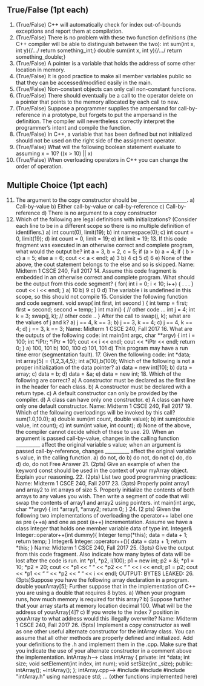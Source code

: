 ## True/False (1pt each)
1. (True/False) C++ will automatically check for index out-of-bounds exceptions and report
    them at compilation.
2. (True/False) There is no problem with these two function definitions (the C++ compiler
    will be able to distinguish between the two):
    int sum(int x, int y){/*…*/ return something_int;}
    double sum(int x, int y){/*…*/ return something_double;}
3. (True/False) A pointer is a variable that holds the address of some other location in
    memory.
4. (True/False) It is good practice to make all member variables public so that they can
    be accessed/modified easily in the main.
5. (True/False) Non-constant objects can only call non-constant functions.
6. (True/False) There should eventually be a call to the operator delete on a pointer that
    points to the memory allocated by each call to new.
7. (True/False) Suppose a programmer supplies the ampersand for call-by-reference in a
    prototype, but forgets to put the ampersand in the definition. The compiler will
    nevertheless correctly interpret the programmer’s intent and compile the function.
8. (True/False) In C++, a variable that has been defined but not initialized should not be
    used on the right side of the assignment operator.
9. (True/False) What will the following boolean statement evaluate to assuming x = 10?
    ((x > 10) || x)
10. (True/False) When overloading operators in C++ you can change the order of operation.
 
##  Multiple Choice (1pt each)
11. The argument to the copy constructor should be ____________________.
    a) Call-by-value
    b) Either call-by-value or call-by-reference
    c) Call-by-reference
    d) There is no argument to a copy constructor
12. Which of the following are legal definitions with initializations? (Consider each line to be
    in a different scope so there is no multiple definition of identifiers.)
    a) int count(0), limit(19);
    b) int namespace(0);
    c) int count = 0, limit(19);
    d) int count = 0, limit = 19;
    e) int limit = 19;
    13. If this code fragment was executed in an otherwise correct and complete program, what
    would the output be?
    int a = 3, b = 2, c = 5;
    if (a > b)
    a = 4;
    if ( b > c)
    a = 5;
    else
    a = 6;
    cout << a < endl;
    a) 3
    b) 4
    c) 5
    d) 6
    e) None of the above, the cout statement belongs to the else and so is skipped.
    Name: Midterm 1 CSCE 240, Fall 2017
    14. Assume this code fragment is embedded in an otherwise correct and complete program.
    What should be the output from this code segment?
    {
    for( int i = 0; i < 10; i++)
    {
    . . .
    }
    cout << i << endl;
    }
    a) 10
    b) 9
    c) 0
    d) The variable i is undefined in this scope, so this should not compile
    15. Consider the following function and code segment.
    void swap( int first, int second )
    {
    int temp = first;
    first = second;
    second = temp;
    }
    int main()
    {
    // other code ...
    int j = 4;
    int k = 3;
    swap(j, k);
    // other code ..
    }
    After the call to swap(j, k); what are the values of j and k?
    a) j == 4, k == 3;
    b) j == 3, k == 4;
    c) j == 4, k == 4;
    d) j == 3, k == 3;
    Name: Midterm 1 CSCE 240, Fall 2017
    16. What are the outputs of the following code:
    int main(int argc, char **argv) {
    int i = 100;
    int *iPtr;
    *iPtr = 101;
    cout << i << endl;
    cout << *iPtr << endl;
    return 0;
    }
    a) 100, 101
    b) 100, 100
    c) 101, 101
    d) This program may have a run time error (segmentation fault).
    17. Given the following code:
    int *data;
    int array[5] = {1,2,3,4,5};
    int a(10),b(100);
    Which of the following is not a proper initialization of the data pointer?
    a) data = new int[10];
    b) data = array;
    c) data = b;
    d) data = &a;
    e) data = new int;
    18. Which of the following are correct?
    a) A constructor must be declared as the first line in the header for each class.
    b) A constructor must be declared with a return type.
    c) A default constructor can only be provided by the compiler.
    d) A class can have only one constructor.
    e) A class can have only one default constructor.
    Name: Midterm 1 CSCE 240, Fall 2017
    19. Which of the following overloadings will be invoked by this call?
    sum(1.0,10.0);
    a) double sum(int count, double value);
    b) int sum(double value, int count);
    c) int sum(int value, int count);
    d) None of the above, the compiler cannot decide which of these to use.
    20. When an argument is passed call-by-value, changes in the calling function __________
    affect the original variable s value; when an argument is passed call-by-reference,
    changes __________ affect the original variable s value, in the calling function.
    a) do not, do
    b) do not, do not
    c) do, do
    d) do, do not
    Free Answer
    21. (2pts) Give an example of when the keyword const should be used in the context of
    your myArray object. Explain your reasoning.
    22. (2pts) List two good programming practices:
    Name: Midterm 1 CSCE 240, Fall 2017
    23. (3pts) Properly point array1 and array2 to int arrays of size 5. Properly initialize the
    contents of both arrays to any values you wish. Then write a segment of code that will
    swap the contents of array1 and array2 using pointers.
    int main(int argc, char **argv)
    {
    int *array1, *array2;
    return 0;
    }
    24. (2 pts) Given the following two implementations of overloading the operator++ label one
    as pre (++a) and one as post (a++) incrementation. Assume we have a class Integer
    that holds one member variable data of type int.
    Integer& Integer::operator++(int dummy){
    Integer temp(*this);
    data = data + 1;
    return temp;
    }
    Integer& Integer::operator++(){
    data = data + 1;
    return *this;
    }
    Name: Midterm 1 CSCE 240, Fall 2017
    25. (3pts) Give the output from this code fragment. Also indicate how many bytes of data
    will be lost after the code is run.
    int *p1, *p2, i(100);
    p1 = new int;
    p2 = &i;
    *p1 = 10;
    *p2 = 20;
    cout << *p1 << “ “ << *p2 << “ “ << i << endl;
    p1 = p2;
    cout << *p1 << “ “ << *p2 << “ “ << i << endl;
    OUTPUT:
    BYTES LEAKED:
    26. (3pts)Suppose you have the following array declaration in a program.
    double yourArray[5];
    Further suppose that in the implementation of C++ you are using a double that requires
    8 bytes.
    a) When your program runs, how much memory is required for this array?
    b) Suppose further that your array starts at memory location decimal 100. What will be
    the address of yourArray[4]?
    c) If you wrote to the index 7 position in yourArray to what address would this illegally
    overwrite?
    Name: Midterm 1 CSCE 240, Fall 2017
    26. (5pts) Implement a copy constructor as well as one other useful alternate constructor for
    the intArray class. You can assume that all other methods are properly defined and
    initialized. Add your definitions to the .h and implement them in the .cpp. Make sure that you
    indicate the use of your alternate constructor in a comment above the implementation.
    intArray.h-->
    class intArray
    {
    private:
    int *data;
    int size;
    void setElement(int index, int num);
    void setSize(int _size);
    public:
    intArray();
    ~intArray();
    };
    intArray.cpp-->
    #include <iostream>
    #include <cstdlib>
    #include "intArray.h"
    using namespace std;
    … (other functions implemented here)